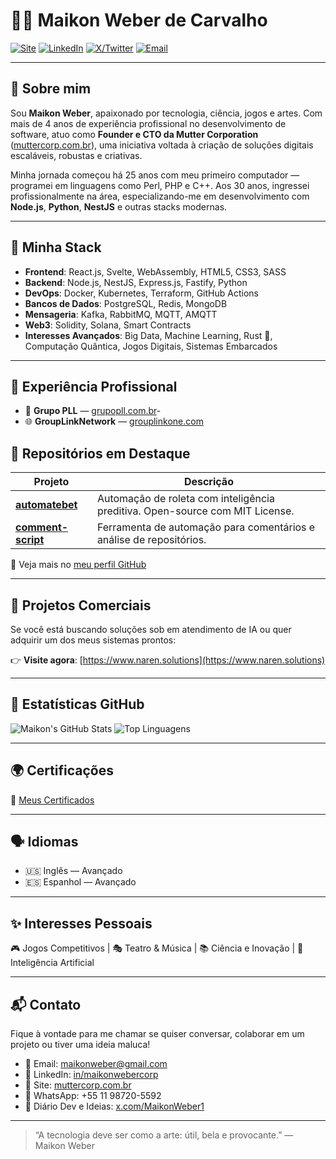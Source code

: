 # 👨‍💻 Maikon Weber de Carvalho

[![Site](https://img.shields.io/badge/Site-muttercorp.com.br-0A66C2?style=for-the-badge&logo=googlechrome)](https://muttercorp.com.br)
[![LinkedIn](https://img.shields.io/badge/LinkedIn-MaikonWeber-0A66C2?style=for-the-badge&logo=linkedin)](https://linkedin.com/in/maikonwebercorp)
[![X/Twitter](https://img.shields.io/badge/X-MaikonWeber1-000000?style=for-the-badge&logo=twitter)](https://x.com/MaikonWeber1)
[![Email](https://img.shields.io/badge/Email-maikonweber@gmail.com-D14836?style=for-the-badge&logo=gmail)](mailto:maikonweber@muttercorp.com.br)

---

## 🧠 Sobre mim

Sou **Maikon Weber**, apaixonado por tecnologia, ciência, jogos e artes. Com mais de 4 anos de experiência profissional no desenvolvimento de software, atuo como **Founder e CTO da Mutter Corporation** ([muttercorp.com.br](https://muttercorp.com.br)), uma iniciativa voltada à criação de soluções digitais escaláveis, robustas e criativas.

Minha jornada começou há 25 anos com meu primeiro computador — programei em linguagens como Perl, PHP e C++. Aos 30 anos, ingressei profissionalmente na área, especializando-me em desenvolvimento com **Node.js**, **Python**, **NestJS** e outras stacks modernas.

---

## 🚀 Minha Stack

- **Frontend**: React.js, Svelte, WebAssembly, HTML5, CSS3, SASS
- **Backend**: Node.js, NestJS, Express.js, Fastify, Python
- **DevOps**: Docker, Kubernetes, Terraform, GitHub Actions
- **Bancos de Dados**: PostgreSQL, Redis, MongoDB
- **Mensageria**: Kafka, RabbitMQ, MQTT, AMQTT
- **Web3**: Solidity, Solana, Smart Contracts
- **Interesses Avançados**: Big Data, Machine Learning, Rust 🦀, Computação Quântica, Jogos Digitais, Sistemas Embarcados

---

## 🏢 Experiência Profissional

- 🏢 **Grupo PLL** — [grupopll.com.br](https://grupopll.com.br)- 
- 🌐 **GroupLinkNetwork** — [grouplinkone.com](https://grouplinkone.com)  


## 🧰 Repositórios em Destaque

| Projeto | Descrição |
|--------|----------|
| [**automatebet**](https://github.com/maikonweber/automatebet) | Automação de roleta com inteligência preditiva. Open-source com MIT License. |
| [**comment-script**](https://github.com/maikonweber/comment-script) | Ferramenta de automação para comentários e análise de repositórios. |

🔗 Veja mais no [meu perfil GitHub](https://github.com/maikonweber)

---

## 🛒 Projetos Comerciais

Se você está buscando soluções sob em atendimento de IA ou quer adquirir um dos meus sistemas prontos:

👉 **Visite agora**: [https://www.naren.solutions](https://www.naren.solutions)

---

## 🧮 Estatísticas GitHub

![Maikon's GitHub Stats](https://github-readme-stats.vercel.app/api?username=maikonweber&show_icons=true&theme=radical)
![Top Linguagens](https://github-readme-stats.vercel.app/api/top-langs/?username=maikonweber&layout=compact&theme=radical)

---

## 🌍 Certificações

📄 [Meus Certificados](https://github.com/maikonweber/certificado/tree/main)

---

## 🗣️ Idiomas

- 🇺🇸 Inglês — Avançado  
- 🇪🇸 Espanhol — Avançado

---

## ✨ Interesses Pessoais

🎮 Jogos Competitivos | 🎭 Teatro & Música | 📚 Ciência e Inovação | 🧬 Inteligência Artificial

---

## 📬 Contato

Fique à vontade para me chamar se quiser conversar, colaborar em um projeto ou tiver uma ideia maluca!

- 📧 Email: maikonweber@gmail.com  
- 💼 LinkedIn: [in/maikonwebercorp](https://linkedin.com/in/maikonwebercorp)  
- 🧠 Site: [muttercorp.com.br](https://muttercorp.com.br)  
- 📱 WhatsApp: +55 11 98720-5592  
- 🧵 Diário Dev e Ideias: [x.com/MaikonWeber1](https://x.com/MaikonWeber1)

---

> “A tecnologia deve ser como a arte: útil, bela e provocante.” — Maikon Weber
